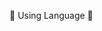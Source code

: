 <p align="center>
### 할 수 있다고 생각하는 사람은 할 수 있고,</br>
### 할 수 없다고 생각하는 사람은 할 수 없다.</br>
### 이것은 논쟁의 여지가 없는 명백한 진리이다.</br>
          -Pablo picasso- </p>
              



<h3 align="center"> 🐍 Using Language 🐍 </h3>

<p align="center">
</p>

